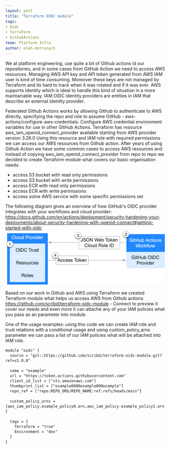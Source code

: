 ```yaml
---
layout: post
title: "Terraform OIDC module"
tags:
- Oidc
- Terraform
- GithubActions
team: Platform Infra
author: oleh-motrunych
---
```


We at platform engineering, use quite a bit of Github actions id our repositories, and in some cases from GitHub Action we need to access AWS resources.  Managing AWS API key and API token generated from AWS IAM user is kind of time consuming. Moreover these keys are not managed by Terraform and its hard to track when it was rotated and if it was ever. AWS supports identity which is ideal to handle this kind of situation in a more maintainable way. IAM OIDC identity providers are entities in IAM that describe an external identity provider.

Federated Github Actions works by allowing Github to authenticate to AWS directly, specifying the repo and role to assume GitHub - aws-actions/configure-aws-credentials: Configure AWS credential environment variables for use in other GitHub Actions.
Terraform has resource aws_iam_openid_connect_provider available starting from AWS provider version 3.26.0 Using this resource and IAM role with required permissions we can access our AWS resources from Github action. After years of using Github Action we have some common cases to access AWS resources and instead of copying aws_iam_openid_connect_provider from repo to repo we decided to create Terraform module what covers our basic organisation needs:
- access S3 bucket with read only permissions
- access S3 bucket with write permissions
- access ECR  with read only permissions
- access ECR  with write permissions
- access some AWS service with some specific permissions set

The following diagram gives an overview of how GitHub's OIDC provider integrates with your workflows and cloud provider: https://docs.github.com/en/actions/deployment/security-hardening-your-deployments/about-security-hardening-with-openid-connect#getting-started-with-oidc
![img.png](img.png)

Based on our work in Github and AWS using Terraform we created Terraform module what helps us access AWS from Github actions https://github.com/scribd/terraform-oidc-module - Connect to preview it cover our needs and even more it can attache any of your IAM policies what you pass as an parameter into module.

One of the usage examples:
using this code we can create  IAM role and trust relations with a conditional usage and using custom_policy_arns parameter we can pass a list of our IAM policies what will be attached into IAM role.

```hcl
module "oidc" {
  source = "git::https://github.com/scribd/terraform-oidc-module.git?ref=v1.0.0"

  name = "example"
  url = "https://token.actions.githubusercontent.com"
  client_id_list = ["sts.amazonaws.com"]
  thumbprint_list = ["example0000example000example"]
  repo_ref = ["repo:REPO_ORG/REPO_NAME:ref:refs/heads/main"]

  custom_policy_arns = [aws_iam_policy.example_policy0.arn,aws_iam_policy.example_policy1.arn ]

  tags = {
    Terraform = "true"
    Environment = "dev"
  }
}
```

